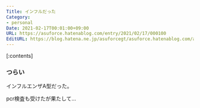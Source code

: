 ```yaml
---
Title: インフルだった
Category:
- personal
Date: 2021-02-17T00:01:00+09:00
URL: https://asuforce.hatenablog.com/entry/2021/02/17/000100
EditURL: https://blog.hatena.ne.jp/asuforcegt/asuforce.hatenablog.com/atom/entry/26006613693872620
---
```


[:contents]

### つらい

インフルエンザA型だった。  

pcr検査も受けたが果たして…

